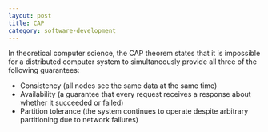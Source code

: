 ```yaml
---
layout: post
title: CAP
category: software-development
---
```


In theoretical computer science, the CAP theorem states that it is impossible for a distributed computer system to simultaneously provide all three of the following guarantees:

- Consistency (all nodes see the same data at the same time)
- Availability (a guarantee that every request receives a response about whether it succeeded or failed)
- Partition tolerance (the system continues to operate despite arbitrary partitioning due to network failures)
